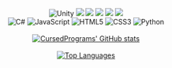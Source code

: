 <div align="center">
  <img alt="Unity" src="https://img.shields.io/badge/unity%20-%23323330.svg?&style=for-the-badge&logo=unity&logoColor=white"/> 
  <img src="https://img.shields.io/badge/Visual%20Studio%20Code%20-%23323330.svg?style=for-the-badge&logo=visual-studio-code&logoColor=white"/>
  <img src="https://img.shields.io/badge/github-%23323330.svg?style=for-the-badge&logo=github&logoColor=white"/>
  <img src="https://img.shields.io/badge/firebase-%23323330.svg?style=for-the-badge&logo=firebase&logoColor=white"/>
  <img src="https://img.shields.io/badge/netlify-%23323330.svg?style=for-the-badge&logo=netlify&logoColor=white"/>  
   <img src="https://img.shields.io/badge/render-%23323330.svg?style=for-the-badge&logo=render&logoColor=white"/>
</div>
<div align="center">
  <img alt="C#" src="https://img.shields.io/badge/csharp%20-%23323330.svg?&style=for-the-badge&logo=csharp&logoColor=white"/> 
  <img alt="JavaScript" src="https://img.shields.io/badge/javascript%20-%23323330.svg?&style=for-the-badge&logo=javascript&logoColor=white"/>
  <img alt="HTML5" src="https://img.shields.io/badge/html5%20-%23323330.svg?&style=for-the-badge&logo=html5&logoColor=white"/>
  <img alt="CSS3" src="https://img.shields.io/badge/css3%20-%23323330.svg?&style=for-the-badge&logo=css3&logoColor=white"/>
  <img alt="Python" src="https://img.shields.io/badge/python%20-%23323330.svg?&style=for-the-badge&logo=python&logoColor=white"/>
</div>
<br>
<div align="center">
  <a href="https://github.com/cursedprograms/github-readme-stats">
    <img src="https://github-readme-stats.vercel.app/api?username=CursedPrograms" alt="CursedPrograms' GitHub stats">
  </a>
</div>
<br>
<div align="center">
  <a href="https://github.com/cursedprograms/github-readme-stats">
    <img src="https://github-readme-stats.vercel.app/api/top-langs/?username=CursedPrograms&layout=pie" alt="Top Languages">
  </a>
</div>


